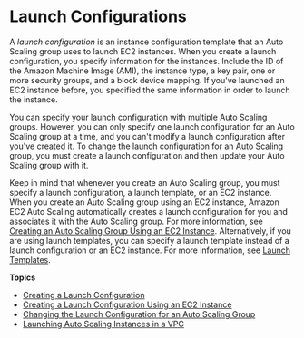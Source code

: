 # Launch Configurations<a name="LaunchConfiguration"></a>

A *launch configuration* is an instance configuration template that an Auto Scaling group uses to launch EC2 instances\. When you create a launch configuration, you specify information for the instances\. Include the ID of the Amazon Machine Image \(AMI\), the instance type, a key pair, one or more security groups, and a block device mapping\. If you've launched an EC2 instance before, you specified the same information in order to launch the instance\.

You can specify your launch configuration with multiple Auto Scaling groups\. However, you can only specify one launch configuration for an Auto Scaling group at a time, and you can't modify a launch configuration after you've created it\. To change the launch configuration for an Auto Scaling group, you must create a launch configuration and then update your Auto Scaling group with it\.

Keep in mind that whenever you create an Auto Scaling group, you must specify a launch configuration, a launch template, or an EC2 instance\. When you create an Auto Scaling group using an EC2 instance, Amazon EC2 Auto Scaling automatically creates a launch configuration for you and associates it with the Auto Scaling group\. For more information, see [Creating an Auto Scaling Group Using an EC2 Instance](create-asg-from-instance.md)\. Alternatively, if you are using launch templates, you can specify a launch template instead of a launch configuration or an EC2 instance\. For more information, see [Launch Templates](LaunchTemplates.md)\.

**Topics**
+ [Creating a Launch Configuration](create-launch-config.md)
+ [Creating a Launch Configuration Using an EC2 Instance](create-lc-with-instanceID.md)
+ [Changing the Launch Configuration for an Auto Scaling Group](change-launch-config.md)
+ [Launching Auto Scaling Instances in a VPC](asg-in-vpc.md)